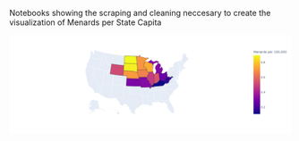 Notebooks showing the scraping and cleaning neccesary to create the visualization of Menards per State Capita

![alt text](https://github.com/otny12/Menards-per-Capita-Chart/blob/master/newplot.png)
